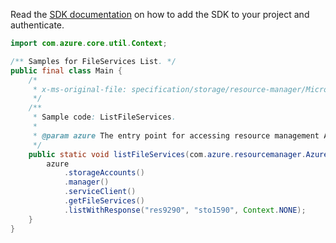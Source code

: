 Read the [SDK documentation](https://github.com/Azure/azure-sdk-for-java/blob/azure-resourcemanager_2.12.0/sdk/resourcemanager/azure-resourcemanager/README.md) on how to add the SDK to your project and authenticate.

```java
import com.azure.core.util.Context;

/** Samples for FileServices List. */
public final class Main {
    /*
     * x-ms-original-file: specification/storage/resource-manager/Microsoft.Storage/stable/2021-08-01/examples/FileServicesList.json
     */
    /**
     * Sample code: ListFileServices.
     *
     * @param azure The entry point for accessing resource management APIs in Azure.
     */
    public static void listFileServices(com.azure.resourcemanager.AzureResourceManager azure) {
        azure
            .storageAccounts()
            .manager()
            .serviceClient()
            .getFileServices()
            .listWithResponse("res9290", "sto1590", Context.NONE);
    }
}
```
